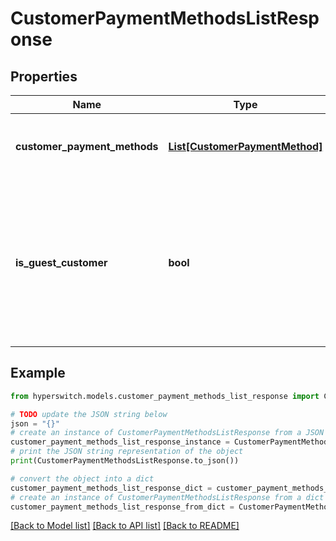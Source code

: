 # CustomerPaymentMethodsListResponse


## Properties

Name | Type | Description | Notes
------------ | ------------- | ------------- | -------------
**customer_payment_methods** | [**List[CustomerPaymentMethod]**](CustomerPaymentMethod.md) | List of payment methods for customer | 
**is_guest_customer** | **bool** | Returns whether a customer id is not tied to a payment intent (only when the request is made against a client secret) | [optional] 

## Example

```python
from hyperswitch.models.customer_payment_methods_list_response import CustomerPaymentMethodsListResponse

# TODO update the JSON string below
json = "{}"
# create an instance of CustomerPaymentMethodsListResponse from a JSON string
customer_payment_methods_list_response_instance = CustomerPaymentMethodsListResponse.from_json(json)
# print the JSON string representation of the object
print(CustomerPaymentMethodsListResponse.to_json())

# convert the object into a dict
customer_payment_methods_list_response_dict = customer_payment_methods_list_response_instance.to_dict()
# create an instance of CustomerPaymentMethodsListResponse from a dict
customer_payment_methods_list_response_from_dict = CustomerPaymentMethodsListResponse.from_dict(customer_payment_methods_list_response_dict)
```
[[Back to Model list]](../README.md#documentation-for-models) [[Back to API list]](../README.md#documentation-for-api-endpoints) [[Back to README]](../README.md)


